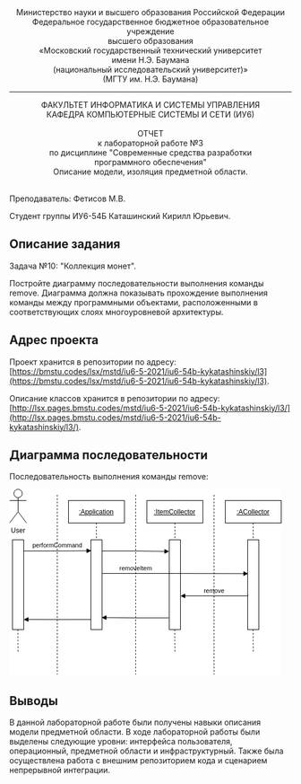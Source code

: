 <div align="center">
Министерство науки и высшего образования Российской Федерации <br />
Федеральное государственное бюджетное образовательное учреждение <br />
высшего образования <br />
«Московский государственный технический университет <br />
имени Н.Э. Баумана <br />
(национальный исследовательский университет)» <br />
(МГТУ им. Н.Э. Баумана)
</div>
<hr />
<div align="center">
ФАКУЛЬТЕТ ИНФОРМАТИКА И СИСТЕМЫ УПРАВЛЕНИЯ <br />
КАФЕДРА КОМПЬЮТЕРНЫЕ СИСТЕМЫ И СЕТИ (ИУ6)
</div>
<br />
<div align="center">
ОТЧЕТ <br />
к лабораторной работе №3 <br />
по дисциплине "Современные средства разработки <br />
программного обеспечения" <br />
Описание модели, изоляция предметной области.
</div>
<br />

Преподаватель: Фетисов М.В.

Студент группы ИУ6-54Б Каташинский Кирилл Юрьевич.

## Описание задания

Задача №10: "Коллекция монет".

Постройте диаграмму последовательности выполнения команды remove. Диаграмма должна показывать прохождение выполнения команды между программными объектами, расположенными в соответствующих слоях многоуровневой архитектуры.

## Адрес проекта

Проект хранится в репозитории по адресу: [https://bmstu.codes/lsx/mstd/iu6-5-2021/iu6-54b-kykatashinskiy/l3](https://bmstu.codes/lsx/mstd/iu6-5-2021/iu6-54b-kykatashinskiy/l3).

Описание классов хранится в репозитории по адресу: [http://lsx.pages.bmstu.codes/mstd/iu6-5-2021/iu6-54b-kykatashinskiy/l3/](http://lsx.pages.bmstu.codes/mstd/iu6-5-2021/iu6-54b-kykatashinskiy/l3/).

## Диаграмма последовательности

Последовательность выполнения команды remove:

![Последовательность выполнения команды remove](doc/remove.png)

## Выводы

В данной лабораторной работе были получены навыки описания модели предметной области. В ходе лабораторной работы были выделены следующие уровни: интерфейса пользователя, операционный, предметной области и инфраструктурный. Также была осуществлена работа с внешним репозиторием кода и сценарием непрерывной интеграции.
